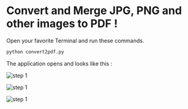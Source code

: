 # Convert and Merge JPG, PNG and other images to PDF !

Open your favorite Terminal and run these commands.

```sh
python convert2pdf.py
```
The application opens and looks like this :

![step 1](./img/step1.jpg?raw=true)

![step 1](./img/step2.jpg?raw=true)

![step 1](./img/step3.jpg?raw=true)


